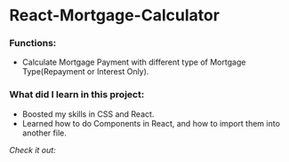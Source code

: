 # React-Mortgage-Calculator

### Functions:
- Calculate Mortgage Payment with different type of Mortgage Type(Repayment or Interest Only).

### What did I learn in this project:
- Boosted my skills in CSS and React.
- Learned how to do Components in React, and how to import them into another file.

*Check it out:*
